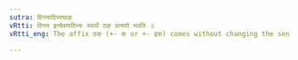 ```yaml
---
sutra: विनयादिभ्यष्ठक्
vRtti: विनय इत्येवमादिभ्यः स्वार्थे ठक् प्रत्ययो भवति ॥
vRtti_eng: The affix ठक् (+- क or +- इक) comes without changing the sense after the word विनय and the rest.

---
```

